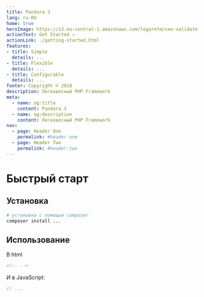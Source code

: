 ```yaml
---
title: Pandora 3
lang: ru-RU
home: true
heroImage: https://s3.eu-central-1.amazonaws.com/logaretm/vee-validate.svg
actionText: Get Started →
actionLink: ./getting-started.html
features:
- title: Simple
  details: ...
- title: Flexible
  details: ...
- title: Configurable
  details: ...
footer: Copyright © 2018
description: Легковесный PHP Framework
meta:
  - name: og:title
    content: Pandora 3
  - name: og:description
    content: Легковесный PHP Framework
nav:
  - page: Header One
    permalink: #header-one
  - page: Header Two
    permalink: #header-two
---
```


# Быстрый старт

## Установка

```bash
# установка с помощью composer
composer install ...
```

## Использование

В html

```html
<!-- -->
```

И в JavaScript:

```js
// ...
```
